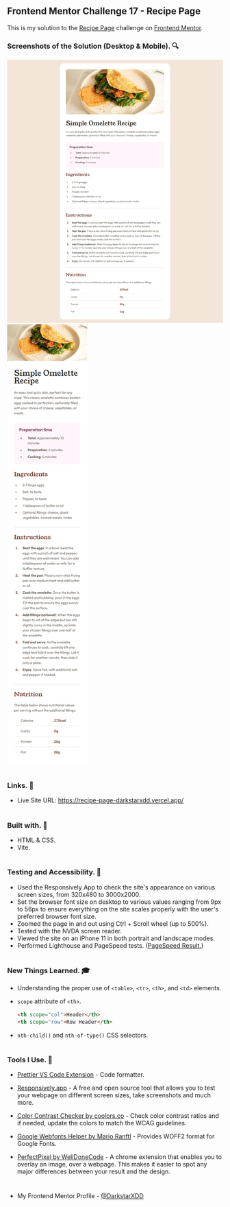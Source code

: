 ## Frontend Mentor Challenge 17 - Recipe Page

This is my solution to the [Recipe Page](https://www.frontendmentor.io/challenges/recipe-page-KiTsR8QQKm) challenge on [Frontend Mentor](https://www.frontendmentor.io/).

### Screenshots of the Solution (Desktop & Mobile). 🔍

![](./solution_screenshots/screenshot_desktop.jpeg)
![](./solution_screenshots/screenshot_mobile.jpeg)

#

### Links. 🔗

- Live Site URL: https://recipe-page-darkstarxdd.vercel.app/

#

### Built with. 🔨

- HTML & CSS.
- Vite.

#

### Testing and Accessibility. 🧪

- Used the Responsively App to check the site's appearance on various screen sizes, from 320x480 to 3000x2000.
- Set the browser font size on desktop to various values ranging from 9px to 56px to ensure everything on the site scales properly with the user's preferred browser font size.
- Zoomed the page in and out using Ctrl + Scroll wheel (up to 500%).
- Tested with the NVDA screen reader.
- Viewed the site on an iPhone 11 in both portrait and landscape modes.
- Performed Lighthouse and PageSpeed tests. ([PageSpeed Result.](https://pagespeed.web.dev/analysis/https-recipe-page-darkstarxdd-vercel-app/90xxbdcr5k?form_factor=mobile))

#

### New Things Learned. 🎓

- Understanding the proper use of `<table>`, `<tr>`, `<th>`, and `<td>` elements.
- `scope` attribute of `<th>`.

  ```html
  <th scope="col">Header</th>
  <th scope="row">Row Header</th>
  ```

- `nth-child()` and `nth-of-type()` CSS selectors.

#

### Tools I Use. 🔧

- [Prettier VS Code Extension](https://marketplace.visualstudio.com/items?itemName=esbenp.prettier-vscode) - Code formatter.

- [Responsively.app](https://responsively.app/) - A free and open source tool that allows you to test your webpage on different screen sizes, take screenshots and much more.

- [Color Contrast Checker by coolors.co](https://coolors.co/contrast-checker/112a46-acc8e5) - Check color contrast ratios and if needed, update the colors to match the WCAG guidelines.

- [Google Webfonts Helper by Mario Ranftl](https://gwfh.mranftl.com/fonts) - Provides WOFF2 format for Google Fonts.

- [PerfectPixel by WellDoneCode](https://chromewebstore.google.com/detail/perfectpixel-by-welldonec/dkaagdgjmgdmbnecmcefdhjekcoceebi) - A chrome extension that enables you to overlay an image, over a webpage. This makes it easier to spot any major differences between your result and the design.

#

- My Frontend Mentor Profile - [@DarkstarXDD](https://www.frontendmentor.io/profile/DarkstarXDD)
